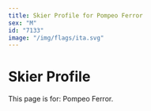 ```yaml
---
title: Skier Profile for Pompeo Ferror
sex: "M"
id: "7133"
image: "/img/flags/ita.svg" 
---
```


# Skier Profile

This page is for: Pompeo Ferror.
    